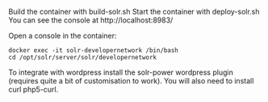 Build the container with build-solr.sh
Start the container with deploy-solr.sh
You can see the console at http://localhost:8983/

Open a console in the container:
```
docker exec -it solr-developernetwork /bin/bash
cd /opt/solr/server/solr/developernetwork
```


To integrate with wordpress install the solr-power wordpress plugin (requires quite a bit of customisation to work).
You will also need to install curl php5-curl.

